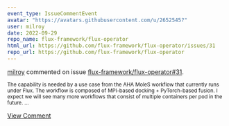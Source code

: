 ```yaml
---
event_type: IssueCommentEvent
avatar: "https://avatars.githubusercontent.com/u/2652545?"
user: milroy
date: 2022-09-29
repo_name: flux-framework/flux-operator
html_url: https://github.com/flux-framework/flux-operator/issues/31
repo_url: https://github.com/flux-framework/flux-operator
---
```


<a href='https://github.com/milroy' target='_blank'>milroy</a> commented on issue <a href='https://github.com/flux-framework/flux-operator/issues/31' target='_blank'>flux-framework/flux-operator#31</a>.

<small>The capability is needed by a use case from the AHA MoleS workflow that currently runs under Flux. The workflow is composed of MPI-based docking + PyTorch-based fusion. I expect we will see many more workflows that consist of multiple containers per pod in the future....</small>

<a href='https://github.com/flux-framework/flux-operator/issues/31' target='_blank'>View Comment</a>